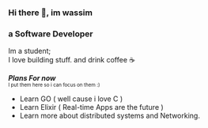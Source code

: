 ### Hi there 👋, im wassim
### a Software Developer

Im a student; </br>
I love building stuff. and drink coffee ☕

***Plans For now***  <br />
<sub><sup> I put them here so i can focus on them :) </sup></sub>
 - Learn GO ( well cause i love C )
 - Learn Elixir ( Real-time Apps are the future )
 - Learn more about distributed systems and Networking.

